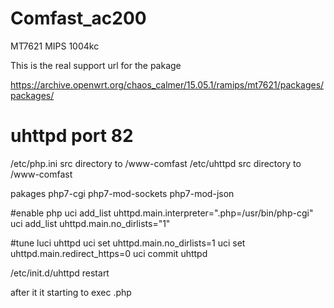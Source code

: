 # Comfast_ac200
MT7621 MIPS 1004kc

This is the real support url for the pakage

https://archive.openwrt.org/chaos_calmer/15.05.1/ramips/mt7621/packages/packages/




# uhttpd port 82
/etc/php.ini src directory to /www-comfast
/etc/uhttpd src directory to /www-comfast

pakages
php7-cgi php7-mod-sockets php7-mod-json 

#enable php
uci add_list uhttpd.main.interpreter=".php=/usr/bin/php-cgi"
uci add_list uhttpd.main.no_dirlists="1" 

#tune luci uhttpd
uci set uhttpd.main.no_dirlists=1
uci set uhttpd.main.redirect_https=0
uci commit uhttpd 

/etc/init.d/uhttpd restart

after it it starting to exec .php
